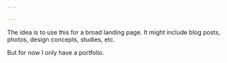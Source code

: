 ```yaml
---

---
```


The idea is to use this for a broad landing page. It might include blog posts, photos, design concepts, studies, etc.

But for now I only have a portfolio.
